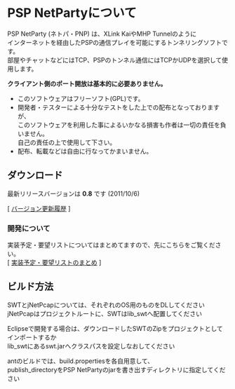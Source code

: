# PSP NetPartyについて

<!---
/blue.png,,50%
/green.png
/red.png
--->

PSP NetParty (ネトパ・PNP) は、XLink KaiやMHP Tunnelのように\
インターネットを経由したPSPの通信プレイを可能にするトンネリングソフトです。\
部屋やチャットなどにはTCP、PSPのトンネル通信にはTCPかUDPを選択して使用します。

**クライアント側のポート開放は基本的に必要ありません。**

- このソフトウェアはフリーソフト(GPL)です。
- 開発者・テスターによる十分なテストをした上での配布となっておりますが、\
このソフトウェアを利用した事によるいかなる損害も作者は一切の責任を負いません。\
自己の責任の上で使用して下さい。
- 配布、転載などは自由に行なってかまいません。


## ダウンロード

最新リリースバージョンは **0.8** です (2011/10/6)

\[ [バージョン更新履歴](https://github.com/montehunter/PSP-NetParty/releases) \]

### 開発について

実装予定・要望リストについてはまとめてますので、先にこちらをご覧ください。\
[ [実装予定・要望リストのまとめ](https://github.com/montehunter/PSP-NetParty/wiki/%E8%A6%81%E6%9C%9B%E3%81%BE%E3%81%A8%E3%82%81) ]

## ビルド方法

SWTとjNetPcapについては、それぞれのOS用のものをDLしてください\
jNetPcapはプロジェクトルートに、SWTはlib_swtへ配置してください

Eclipseで開発する場合は、ダウンロードしたSWTのZipをプロジェクトとしてインポートするか\
lib_swtにあるswt.jarへクラスパスを設定しなおしてください

antのビルドでは、build.propertiesを各自用意して、\
publish_directoryをPSP NetPartyのjarを書き出すディレクトリに指定してください
